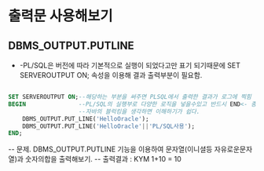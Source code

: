 # 출력문 사용해보기

## DBMS_OUTPUT.PUTLINE

- -PL/SQL은 버전에 따라 기본적으로 실행이 되었다고만 표기 되기때문에 SET SERVEROUTPUT ON; 
   속성을 이용해 결과 출력부분이 필요함.


```sql

SET SERVEROUTPUT ON;--해당하는 부분을 써주면 PLSQL에서 출력한 결과가 로그에 찍힘
BEGIN               --PL/SQL의 실행부로 다양한 로직을 넣을수있고 반드시 END<- 종료부와 쌍을 맞춰서 사용
                    --자바의 블럭킹을 생각하면 이해하기가 쉽다.
    DBMS_OUTPUT.PUT_LINE('HelloOracle');
    DBMS_OUTPUT.PUT_LINE('HelloOracle'||'PL/SQL사용');
END;
```

--  문제. DBMS_OUTPUT.PUTLINE 기능을 이용하여 문자열(이니셜등 자유로운문자열)과 숫자의합을 출력해보기.
--  출력결과 : KYM 1+10 = 10  